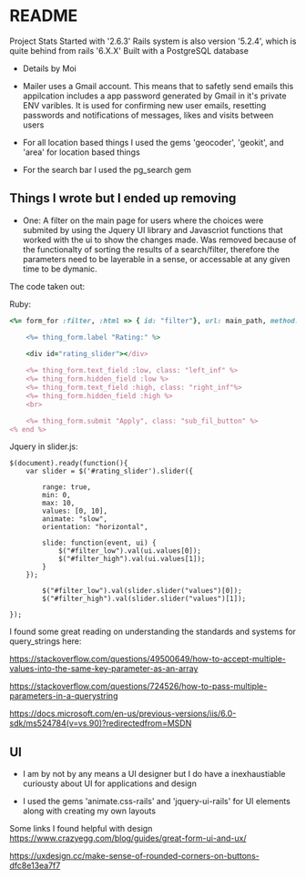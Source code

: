# README

Project Stats
 Started with '2.6.3'
 Rails system is also version '5.2.4', which is quite behind from rails '6.X.X'
 Built with a PostgreSQL database 



* Details by Moi

* Mailer uses a Gmail account. This means that to safetly send emails this appilcation includes a app password generated by Gmail in it's private ENV varibles. It is used for confirming new user emails, resetting passwords and notifications of messages, likes and visits between users 

* For all location based things I used the gems 'geocoder', 'geokit', and 'area' for location based things 

* For the search bar I used the pg_search gem





## Things I wrote but I ended up removing

* One: A filter on the main page for users where the choices were submited by using the Jquery UI library and Javascriot functions that worked with the ui to show the changes made.
Was removed because of the functionalty of sorting the results of a search/filter, therefore the parameters need to be layerable in a sense, or accessable at any given time to be dymanic. 

The code taken out:

Ruby:
```ruby
<%= form_for :filter, :html => { id: "filter"}, url: main_path, method: :get do |thing_form| %>

    <%= thing_form.label "Rating:" %>

    <div id="rating_slider"></div>
    
    <%= thing_form.text_field :low, class: "left_inf" %>
    <%= thing_form.hidden_field :low %>
    <%= thing_form.text_field :high, class: "right_inf"%>
    <%= thing_form.hidden_field :high %>
    <br>

    <%= thing_form.submit "Apply", class: "sub_fil_button" %>
<% end %> 
```
Jquery in slider.js:
```jquery
$(document).ready(function(){
    var slider = $('#rating_slider').slider({

        range: true,
        min: 0,
        max: 10,
        values: [0, 10],
        animate: "slow",
        orientation: "horizontal",

        slide: function(event, ui) {
            $("#filter_low").val(ui.values[0]);
            $("#filter_high").val(ui.values[1]);
        }
    });

        $("#filter_low").val(slider.slider("values")[0]);
        $("#filter_high").val(slider.slider("values")[1]);

});

```



I found some great reading on understanding the standards and systems for query_strings here:

https://stackoverflow.com/questions/49500649/how-to-accept-multiple-values-into-the-same-key-parameter-as-an-array

https://stackoverflow.com/questions/724526/how-to-pass-multiple-parameters-in-a-querystring

https://docs.microsoft.com/en-us/previous-versions/iis/6.0-sdk/ms524784(v=vs.90)?redirectedfrom=MSDN


## UI

* I am by not by any means a UI designer but I do have a inexhaustiable curiousty about UI for applications and design

* I used the gems 'animate.css-rails' and 'jquery-ui-rails' for UI elements along with creating my own layouts

Some links I found helpful with design
https://www.crazyegg.com/blog/guides/great-form-ui-and-ux/

https://uxdesign.cc/make-sense-of-rounded-corners-on-buttons-dfc8e13ea7f7